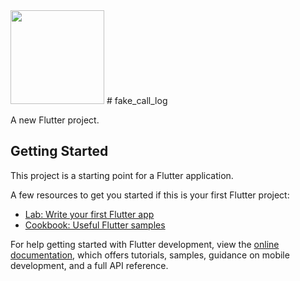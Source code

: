 <img src="[https://i.imgur.com/ZWnhY9T.png](https://github.com/xubair305/fake-call-logs/blob/master/images/app_icon.png)" width="150" height="150">
# fake_call_log

A new Flutter project.

## Getting Started

This project is a starting point for a Flutter application.

A few resources to get you started if this is your first Flutter project:

- [Lab: Write your first Flutter app](https://docs.flutter.dev/get-started/codelab)
- [Cookbook: Useful Flutter samples](https://docs.flutter.dev/cookbook)

For help getting started with Flutter development, view the
[online documentation](https://docs.flutter.dev/), which offers tutorials,
samples, guidance on mobile development, and a full API reference.
